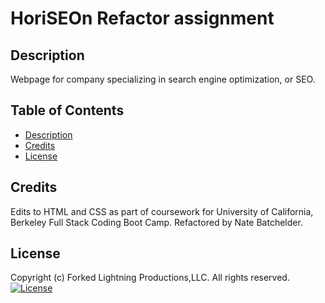 # HoriSEOn Refactor assignment

  ## Description
  Webpage for  company specializing in search engine optimization, or SEO.
  
  ## Table of Contents
  * [Description](#description)
  * [Credits](#credits)
  * [License](#license)
    
  ## Credits
  Edits to HTML and CSS as part of coursework for University of California, Berkeley Full Stack Coding Boot Camp.  Refactored by Nate Batchelder.
    
  ## License
  Copyright (c) Forked Lightning Productions,LLC. All rights reserved.
  [![License](https://img.shields.io/badge/license-MIT-blue)](https://choosealicense.com/licenses/mit/)